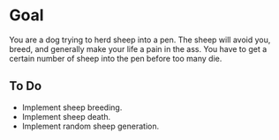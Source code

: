 # Goal

You are a dog trying to herd sheep into a pen.  The sheep will avoid you, breed, and generally make your life a pain in the ass.  You have to get a certain number of sheep into the pen before too many die.

## To Do

- Implement sheep breeding.
- Implement sheep death.
- Implement random sheep generation.

